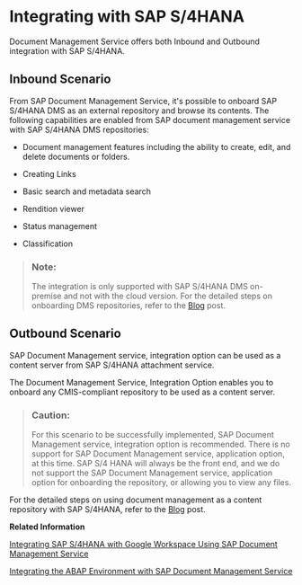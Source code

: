 <!-- loio534d945a3c7c4240bea101e33f25f3be -->

# Integrating with SAP S/4HANA

Document Management Service offers both Inbound and Outbound integration with SAP S/4HANA.



## Inbound Scenario

From SAP Document Management Service, it's possible to onboard SAP S/4HANA DMS as an external repository and browse its contents. The following capabilities are enabled from SAP document management service with SAP S/4HANA DMS repositories:

-   Document management features including the ability to create, edit, and delete documents or folders.

-   Creating Links

-   Basic search and metadata search

-   Rendition viewer

-   Status management

-   Classification

> ### Note:  
> The integration is only supported with SAP S/4HANA DMS on-premise and not with the cloud version. For the detailed steps on onboarding DMS repositories, refer to the [Blog](https://blogs.sap.com/2020/08/14/connect-sap-document-management-application-option-to-dms/) post.



<a name="loio534d945a3c7c4240bea101e33f25f3be__section_w11_cfz_jrb"/>

## Outbound Scenario

SAP Document Management service, integration option can be used as a content server from SAP S/4HANA attachment service.

The Document Management Service, Integration Option enables you to onboard any CMIS-compliant repository to be used as a content server.

> ### Caution:  
> For this scenario to be successfully implemented, SAP Document Management service, integration option is recommended. There is no support for SAP Document Management service, application option, at this time. SAP S/4 HANA will always be the front end, and we do not support the SAP Document Management service, application option for onboarding the repository, or allowing you to view any files.

For the detailed steps on using document management as a content repository with SAP S/4HANA, refer to the [Blog](https://blogs.sap.com/2020/12/31/using-document-management-as-a-content-repository-with-sap-s-4-hana/) post.

**Related Information**  


[Integrating SAP S/4HANA with Google Workspace Using SAP Document Management Service](integrating-sap-s-4hana-with-google-workspace-using-sap-document-management-service-594bf95.md "Google Workspace includes Google Drive as one of its productivity applications. You can integrate Google Drive as a file share with SAP Document Management Service. Google documents can be opened in a web browser using Google UI. Create, read, update, and delete (CRUD) operations can be performed on your Google documents and folders through this integration.")

[Integrating the ABAP Environment with SAP Document Management Service](integrating-the-abap-environment-with-sap-document-management-service-c54ce8b.md "You can integrate the ABAP environment of SAP Business Technology Platform with SAP Document Management Service to establish a communication scenario.")

